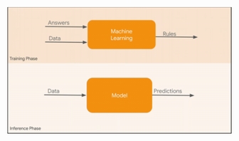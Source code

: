 ![FileModes](slideImages/image10.png)<!-- .element: style="border:0; width:900px; margin-left:50px" -->